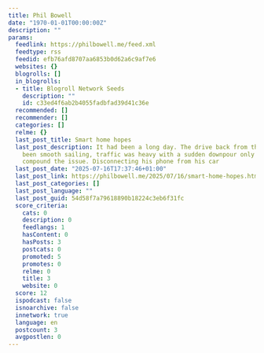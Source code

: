 ```yaml
---
title: Phil Bowell
date: "1970-01-01T00:00:00Z"
description: ""
params:
  feedlink: https://philbowell.me/feed.xml
  feedtype: rss
  feedid: efb76afd8707aa6853b0d62a6c9af7e6
  websites: {}
  blogrolls: []
  in_blogrolls:
  - title: Blogroll Network Seeds
    description: ""
    id: c33ed4f6ab2b4055fadbfad39d41c36e
  recommended: []
  recommender: []
  categories: []
  relme: {}
  last_post_title: Smart home hopes
  last_post_description: It had been a long day. The drive back from the office hadn’t
    been smooth sailing, traffic was heavy with a sudden downpour only serving to
    compound the issue. Disconnecting his phone from his car
  last_post_date: "2025-07-16T17:37:46+01:00"
  last_post_link: https://philbowell.me/2025/07/16/smart-home-hopes.html
  last_post_categories: []
  last_post_language: ""
  last_post_guid: 54d58f7a79618890b18224c3eb6f31fc
  score_criteria:
    cats: 0
    description: 0
    feedlangs: 1
    hasContent: 0
    hasPosts: 3
    postcats: 0
    promoted: 5
    promotes: 0
    relme: 0
    title: 3
    website: 0
  score: 12
  ispodcast: false
  isnoarchive: false
  innetwork: true
  language: en
  postcount: 3
  avgpostlen: 0
---
```


